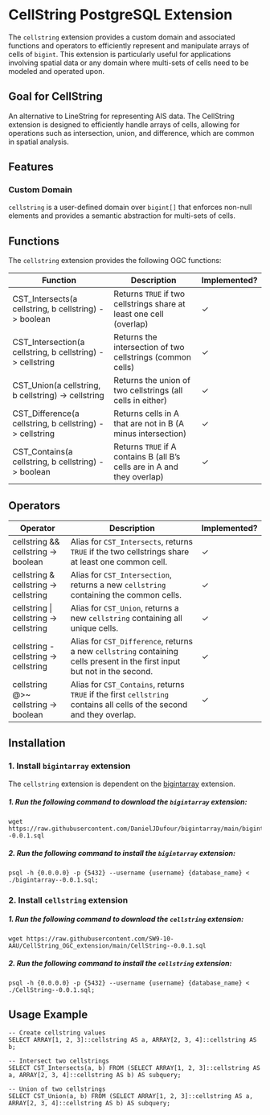 # CellString PostgreSQL Extension
The `cellstring` extension provides a custom domain and associated functions and operators to efficiently represent and manipulate arrays of cells of `bigint`. This extension is particularly useful for applications involving spatial data or any domain where multi-sets of cells need to be modeled and operated upon.

## Goal for CellString
An alternative to LineString for representing AIS data. The CellString extension is designed to efficiently handle arrays of cells, allowing for operations such as intersection, union, and difference, which are common in spatial analysis.

## Features
### Custom Domain
`cellstring` is a user-defined domain over `bigint[]` that enforces non-null elements and provides a semantic abstraction for multi-sets of cells.

## Functions
The `cellstring` extension provides the following OGC functions:

| Function                                                   	| Description                                                            	   | Implemented? 	|
|------------------------------------------------------------	|----------------------------------------------------------------------------|--------------	|
| CST_Intersects(a cellstring, b cellstring) -> boolean      	| Returns `TRUE` if two cellstrings share at least one cell (overlap)      	 | ✓            	|
| CST_Intersection(a cellstring, b cellstring) -> cellstring 	| Returns the intersection of two cellstrings (common cells)             	   | ✓            	|
| CST_Union(a cellstring, b cellstring) -> cellstring        	| Returns the union of two cellstrings (all cells in either)             	   | ✓            	|
| CST_Difference(a cellstring, b cellstring) -> cellstring   	| Returns cells in A that are not in B (A minus intersection)            	   | ✓            	|
| CST_Contains(a cellstring, b cellstring) -> boolean        	| Returns `TRUE` if A contains B (all B’s cells are in A and they overlap) 	  | ✓            	|
## Operators

| Operator                               	| Description                                                                                                               	| Implemented? 	|
|----------------------------------------	|---------------------------------------------------------------------------------------------------------------------------	|--------------	|
| cellstring && cellstring -> boolean    	| Alias for `CST_Intersects`, returns `TRUE` if the two cellstrings share at least one common cell.                         	| ✓            	|
| cellstring & cellstring -> cellstring  	| Alias for `CST_Intersection`, returns a new `cellstring` containing the common cells.                                     	| ✓            	|
| cellstring \| cellstring -> cellstring 	| Alias for `CST_Union`, returns a new `cellstring` containing all unique cells.                                            	| ✓            	|
| cellstring - cellstring -> cellstring  	| Alias for `CST_Difference`, returns a new `cellstring` containing cells present in the first input but not in the second. 	| ✓            	|
| cellstring @>~ cellstring -> boolean   	| Alias for `CST_Contains`, returns `TRUE` if the first `cellstring` contains all cells of the second and they overlap.     	| ✓            	|

## Installation
### 1. Install `bigintarray` extension
The `cellstring` extension is dependent on the [bigintarray](https://github.com/DanielJDufour/bigintarray/tree/main) extension.

##### 1. Run the following command to download the `bigintarray` extension:
```
wget https://raw.githubusercontent.com/DanielJDufour/bigintarray/main/bigintarray--0.0.1.sql
```
##### 2. Run the following command to install the `bigintarray` extension:
```
psql -h {0.0.0.0} -p {5432} --username {username} {database_name} < ./bigintarray--0.0.1.sql;
```
### 2. Install `cellstring` extension
##### 1. Run the following command to download the `cellstring` extension:
```
wget https://raw.githubusercontent.com/SW9-10-AAU/CellString_OGC_extension/main/CellString--0.0.1.sql
```
##### 2. Run the following command to install the `cellstring` extension:
```
psql -h {0.0.0.0} -p {5432} --username {username} {database_name} < ./CellString--0.0.1.sql;
```
## Usage Example
```
-- Create cellstring values
SELECT ARRAY[1, 2, 3]::cellstring AS a, ARRAY[2, 3, 4]::cellstring AS b;

-- Intersect two cellstrings
SELECT CST_Intersects(a, b) FROM (SELECT ARRAY[1, 2, 3]::cellstring AS a, ARRAY[2, 3, 4]::cellstring AS b) AS subquery;

-- Union of two cellstrings
SELECT CST_Union(a, b) FROM (SELECT ARRAY[1, 2, 3]::cellstring AS a, ARRAY[2, 3, 4]::cellstring AS b) AS subquery;
```
